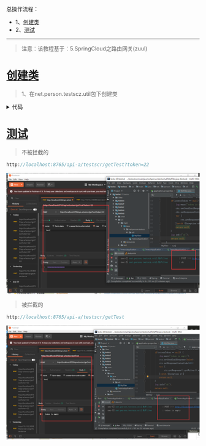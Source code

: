 总操作流程：
- 1、[创建类](#SpringCloud-01)
- 2、[测试](#SpringCloud-02)

***

> 注意：该教程基于：5.SpringCloud之路由网关(zuul)

# <a name="SpringCloud-01" href="#" >创建类</a>

>1、在net.person.testscz.util包下创建类

<details>
<summary>代码</summary>

```java
@Component
public class MyFilter extends ZuulFilter {
    private static Logger log = LoggerFactory.getLogger(MyFilter.class);
    /*
     * @MathodName:filterType
     * @Author:DK_Li
     * @Date:Created in 2019/7/25 9:57
     * @Description:
     * 1、pre：路由之前
     * 2、routing：路由之时
     * 3、post： 路由之后
     * 4、error：发送错误调用
     * @Params:[]
     * @Return:java.lang.String
     */
    @Override
    public String filterType() {
        return "pre";
    }

    @Override
    public int filterOrder() {
        return 0;
    }

    @Override
    public boolean shouldFilter() {
        return true;
    }

    @Override
    public Object run() throws ZuulException {
        RequestContext ctx = RequestContext.getCurrentContext();
        HttpServletRequest request = ctx.getRequest();
        log.info(String.format("%s >>> %s", request.getMethod(), request.getRequestURL().toString()));
        Object accessToken = request.getParameter("token");
        if(accessToken == null) {
            log.warn("token is empty");
            ctx.setSendZuulResponse(false);
            ctx.setResponseStatusCode(401);
            try {
                ctx.getResponse().getWriter().write("token is empty");
            }catch (Exception e){}
            return null;
        }
        log.info("ok");
        return null;
    }
}

```

</details>


# <a name="SpringCloud-02" href="#" >测试</a>

> 不被拦截的

```js
http://localhost:8765/api-a/testscr/getTest?token=22
```

![](image/6-1.png)

> 被拦截的

```js
http://localhost:8765/api-a/testscr/getTest
```

![](image/6-2.png)